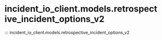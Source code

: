 # incident_io_client.models.retrospective_incident_options_v2

::: incident_io_client.models.retrospective_incident_options_v2